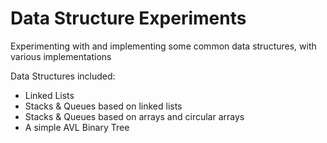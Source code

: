 # Data Structure Experiments
Experimenting with and implementing some common data structures, with various implementations

Data Structures included:
- Linked Lists
- Stacks & Queues based on linked lists
- Stacks & Queues based on arrays and circular arrays
- A simple AVL Binary Tree
